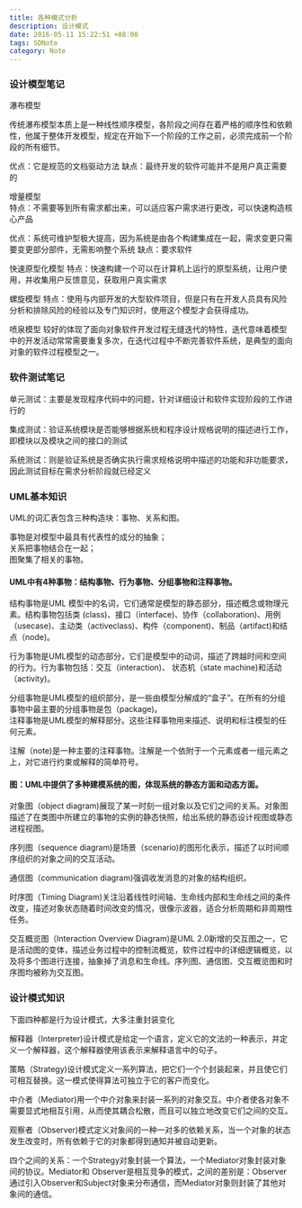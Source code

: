 ```yaml
---
title: 各种模式分析
description: 设计模式
date: 2016-05-11 15:22:51 +08:00
tags: SDNote
category: Note
---
```


### 设计模型笔记

瀑布模型

传统瀑布模型本质上是一种线性顺序模型，各阶段之间存在着严格的顺序性和依赖性，他属于整体开发模型，规定在开始下一个阶段的工作之前，必须完成前一个阶段的所有细节。

优点：它是规范的文档驱动方法
缺点：最终开发的软件可能并不是用户真正需要的


增量模型   
特点：不需要等到所有需求都出来，可以适应客户需求进行更改，可以快速构造核心产品

优点：系统可维护型极大提高，因为系统是由各个构建集成在一起，需求变更只需要变更部分部件，无需影响整个系统
缺点：要求软件

快速原型化模型
特点：快速构建一个可以在计算机上运行的原型系统，让用户使用，并收集用户反馈意见，获取用户真实需求


螺旋模型
特点：使用与内部开发的大型软件项目，但是只有在开发人员具有风险分析和排除风险的经验以及专门知识时，使用这个模型才会获得成功。


喷泉模型
较好的体现了面向对象软件开发过程无缝迭代的特性，迭代意味着模型中的开发活动常常需要重复多次，在迭代过程中不断完善软件系统，是典型的面向对象的软件过程模型之一。

### 软件测试笔记

单元测试：主要是发现程序代码中的问题，针对详细设计和软件实现阶段的工作进行的

集成测试：验证系统模块是否能够根据系统和程序设计规格说明的描述进行工作，即模块以及模块之间的接口的测试

系统测试：则是验证系统是否确实执行需求规格说明中描述的功能和非功能要求，因此测试目标在需求分析阶段就已经定义

### UML基本知识
UML的词汇表包含三种构造块：事物、关系和图。

事物是对模型中最具有代表性的成分的抽象；  
关系把事物结合在一起；   
图聚集了相关的事物。   

#### UML中有4种事物：结构事物、行为事物、分组事物和注释事物。  

结构事物是UML 模型中的名词，它们通常是模型的静态部分，描述概念或物理元素。结构事物包括类 (class)、接口（interface)、协作（collaboration)、用例（usecase)、主动类（activeclass)、构件（component)、制品（artifact)和结点（node)。   

行为事物是UML模型的动态部分，它们是模型中的动词，描述了跨越时间和空间的行为。行为事物包括：交互（interaction)、 状态机（state machine)和活动（activity)。   

分组事物是UML模型的组织部分，是一些由模型分解成的“盒子”。在所有的分组事物中最主要的分组事物是包（package)。   
注释事物是UML模型的解释部分。这些注释事物用来描述、说明和标注模型的任何元素。   

注解（note)是一种主要的注释事物。注解是一个依附于一个元素或者一组元素之上，对它进行约束或解释的简单符号。

#### 图：UML中提供了多种建模系统的图，体现系统的静态方面和动态方面。

对象图（object diagram)展现了某一时刻一组对象以及它们之间的关系。对象图描述了在类图中所建立的事物的实例的静态快照，给出系统的静态设计视图或静态进程视图。   

序列图（sequence diagram)是场景（scenario)的图形化表示，描述了以时间顺序组织的对象之间的交互活动。    

通信图（communication diagram)强调收发消息的对象的结构组织。   

时序图（Timing Diagram)关注沿着线性时间轴、生命线内部和生命线之间的条件改变，描述对象状态随着时间改变的情况，很像示波器，适合分析周期和非周期性任务。   

交互概览图（Interaction Overview Diagram)是UML 2.0新增的交互图之一，它是活动图的变体，描述业务过程中的控制流概览，软件过程中的详细逻辑概览，以及将多个图进行连接，抽象掉了消息和生命线。序列图、通信图、交互概览图和时序图均被称为交互图。

### 设计模式知识

下面四种都是行为设计模式，大多注重封装变化

解释器（Interpreter)设计模式是给定一个语言，定义它的文法的一种表示，并定义一个解释器，这个解释器使用该表示来解释语言中的句子。   

策略（Strategy)设计模式定义一系列算法，把它们一个个封装起来，并且使它们可相互替换。这一模式使得算法可独立于它的客户而变化。   

中介者（Mediator)用一个中介对象来封装一系列的对象交互。中介者使各对象不需要显式地相互引用，从而使其耦合松散，而且可以独立地改变它们之间的交互。   

观察者（Observer)模式定义对象间的一种一对多的依赖关系，当一个对象的状态发生改变时，所有依赖于它的对象都得到通知并被自动更新。

四个之间的关系：一个Strategy对象封装一个算法，一个Mediator对象封装对象间的协议。Mediator和 Observer是相互竞争的模式，之间的差别是：Observer通过引入Observer和Subject对象来分布通信，而Mediator对象则封装了其他对象间的通信。
